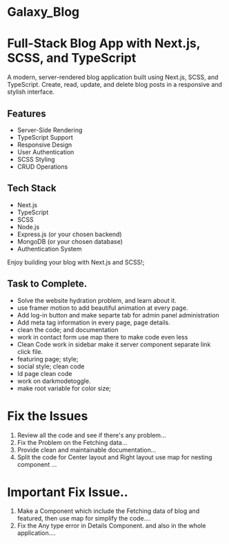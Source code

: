 
<!-- <<<<<<< HEAD -->
# Galaxy_Blog
# Full-Stack Blog App with Next.js, SCSS, and TypeScript

A modern, server-rendered blog application built using Next.js, SCSS, and TypeScript. Create, read, update, and delete blog posts in a responsive and stylish interface.

## Features

- Server-Side Rendering
- TypeScript Support
- Responsive Design
- User Authentication
- SCSS Styling
- CRUD Operations

## Tech Stack

- Next.js
- TypeScript
- SCSS
- Node.js
- Express.js (or your chosen backend)
- MongoDB (or your chosen database)
- Authentication System

Enjoy building your blog with Next.js and SCSS!;



## Task to Complete.

- Solve the website hydration problem, and learn about it. <br>
- use framer motion to add beautiful animation at every page. <br>
- Add log-in button and make separte tab for admin panel administration <br>
- Add meta tag information in every page, page details.<br>
- clean the code; and documentation<br>
- work in contact form use map there to make code even less<br>
- Clean Code work in sidebar make it server component separate link click file.<br>
- featuring page; style;<br>
- social style; clean code<br>
- Id page clean code<br>
- work on darkmodetoggle.<br>
- make root variable for color size;<br>


# Fix the Issues
1. Review all the code and see if there's any problem...
1. Fix the Problem on the Fetching data...
1. Provide clean and maintainable documentation...
1. Split the code for Center layout and Right layout use map for nesting component ...
# Important Fix Issue..
1. Make a Component which include the Fetching data of blog and featured, then use map for simplify the code....
1. Fix the Any type error in Details Component. and also in the whole application....
